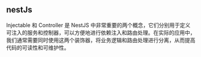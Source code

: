 ## nestJs
Injectable 和 Controller 是 NestJS 中非常重要的两个概念，它们分别用于定义可注入的服务和控制器，可以方便地进行依赖注入和路由处理。在实际的应用中，我们通常需要同时使用这两个装饰器，将业务逻辑和路由处理进行分离，从而提高代码的可读性和可维护性。



